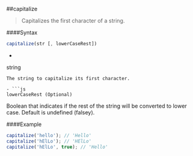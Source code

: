 ##capitalize
>Capitalizes the first character of a string.

####Syntax
```js
capitalize(str [, lowerCaseRest])
```

- ```js
string
```
The string to capitalize its first character.

- ```js
lowerCaseRest (Optional)
```
Boolean that indicates if the rest of the string will be converted to lower case. Default is undefined (falsey).

####Example
```js
capitalize('hello'); // 'Hello'
capitalize('hElLo'); // 'HElLo'
capitalize('hElLo', true); // 'Hello'
```